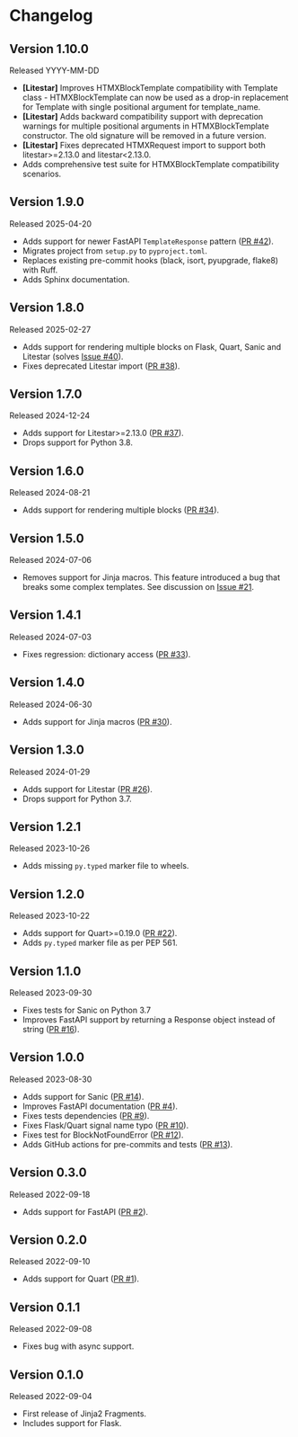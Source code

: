 # Changelog

## Version 1.10.0
Released YYYY-MM-DD
* **[Litestar]** Improves HTMXBlockTemplate compatibility with Template class - HTMXBlockTemplate can now be used as a drop-in replacement for Template with single positional argument for template_name.
* **[Litestar]** Adds backward compatibility support with deprecation warnings for multiple positional arguments in HTMXBlockTemplate constructor. The old signature will be removed in a future version.
* **[Litestar]** Fixes deprecated HTMXRequest import to support both litestar>=2.13.0 and litestar<2.13.0.
* Adds comprehensive test suite for HTMXBlockTemplate compatibility scenarios.

## Version 1.9.0
Released 2025-04-20
* Adds support for newer FastAPI `TemplateResponse` pattern ([PR #42](https://github.com/sponsfreixes/jinja2-fragments/pull/42)).
* Migrates project from `setup.py` to `pyproject.toml`.
* Replaces existing pre-commit hooks (black, isort, pyupgrade, flake8) with Ruff.
* Adds Sphinx documentation.

## Version 1.8.0
Released 2025-02-27
* Adds support for rendering multiple blocks on Flask, Quart, Sanic and Litestar (solves [Issue #40](https://github.com/sponsfreixes/jinja2-fragments/issues/40)).
* Fixes deprecated Litestar import ([PR #38](https://github.com/sponsfreixes/jinja2-fragments/pull/38)).

## Version 1.7.0
Released 2024-12-24
* Adds support for Litestar>=2.13.0 ([PR #37](https://github.com/sponsfreixes/jinja2-fragments/pull/37)).
* Drops support for Python 3.8.

## Version 1.6.0
Released 2024-08-21
* Adds support for rendering multiple blocks ([PR #34](https://github.com/sponsfreixes/jinja2-fragments/pull/34)).

## Version 1.5.0
Released 2024-07-06
* Removes support for Jinja macros. This feature introduced a bug that breaks some complex templates. See discussion on [Issue #21](https://github.com/sponsfreixes/jinja2-fragments/issues/21).

## Version 1.4.1
Released 2024-07-03
* Fixes regression: dictionary access ([PR #33](https://github.com/sponsfreixes/jinja2-fragments/pull/33)).

## Version 1.4.0
Released 2024-06-30
* Adds support for Jinja macros ([PR #30](https://github.com/sponsfreixes/jinja2-fragments/pull/30)).

## Version 1.3.0
Released 2024-01-29
* Adds support for Litestar ([PR #26](https://github.com/sponsfreixes/jinja2-fragments/pull/26)).
* Drops support for Python 3.7.

## Version 1.2.1
Released 2023-10-26
* Adds missing `py.typed` marker file to wheels.

## Version 1.2.0
Released 2023-10-22
* Adds support for Quart>=0.19.0 ([PR #22](https://github.com/sponsfreixes/jinja2-fragments/pull/22)).
* Adds `py.typed` marker file as per PEP 561.

## Version 1.1.0
Released 2023-09-30
* Fixes tests for Sanic on Python 3.7
* Improves FastAPI support by returning a Response object instead of string ([PR #16](https://github.com/sponsfreixes/jinja2-fragments/pull/16)).

## Version 1.0.0
Released 2023-08-30
* Adds support for Sanic ([PR #14](https://github.com/sponsfreixes/jinja2-fragments/pull/14)).
* Improves FastAPI documentation ([PR #4](https://github.com/sponsfreixes/jinja2-fragments/pull/4)).
* Fixes tests dependencies ([PR #9](https://github.com/sponsfreixes/jinja2-fragments/pull/9)).
* Fixes Flask/Quart signal name typo ([PR #10](https://github.com/sponsfreixes/jinja2-fragments/pull/10)).
* Fixes test for BlockNotFoundError ([PR #12](https://github.com/sponsfreixes/jinja2-fragments/pull/12)).
* Adds GitHub actions for pre-commits and tests ([PR #13](https://github.com/sponsfreixes/jinja2-fragments/pull/13)).

## Version 0.3.0
Released 2022-09-18
* Adds support for FastAPI ([PR #2](https://github.com/sponsfreixes/jinja2-fragments/pull/2)).

## Version 0.2.0
Released 2022-09-10
* Adds support for Quart ([PR #1](https://github.com/sponsfreixes/jinja2-fragments/pull/1)).

## Version 0.1.1
Released 2022-09-08
* Fixes bug with async support.

## Version 0.1.0
Released 2022-09-04
* First release of Jinja2 Fragments.
* Includes support for Flask.
